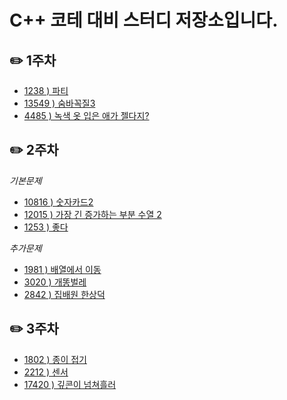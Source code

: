# C++ 코테 대비 스터디 저장소입니다.


## ✏️ 1주차
- [1238 ) 파티](https://www.acmicpc.net/problem/1238)
- [13549 ) 숨바꼭질3](https://www.acmicpc.net/problem/1238)
- [4485 ) 녹색 옷 입은 애가 젤다지?](https://www.acmicpc.net/problem/4485)

## ✏️ 2주차
*기본문제*
- [10816 ) 숫자카드2](https://www.acmicpc.net/problem/10816)
- [12015 ) 가장 긴 증가하는 부분 수열 2](https://www.boj.kr/12015)
- [1253 ) 좋다](https://www.acmicpc.net/problem/1253)

*추가문제*
- [1981 ) 배열에서 이동](https://www.boj.kr/1981)
- [3020 ) 개똥벌레](https://www.boj.kr/3020)
- [2842 ) 집배원 한상덕](https://www.boj.kr/2842)

## ✏️ 3주차
- [1802 ) 종이 접기](https://www.acmicpc.net/problem/1802)
- [2212 ) 센서](https://www.acmicpc.net/problem/2212)
- [17420 ) 깊콘이 넘쳐흘러](https://www.acmicpc.net/problem/17420)
